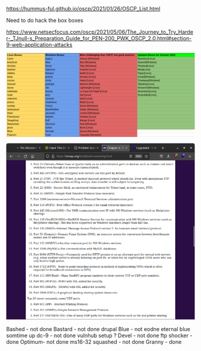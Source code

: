 https://hummus-ful.github.io/oscp/2021/01/26/OSCP_List.html

Need to do hack the box boxes

https://www.netsecfocus.com/oscp/2021/05/06/The_Journey_to_Try_Harder-_TJnull-s_Preparation_Guide_for_PEN-200_PWK_OSCP_2.0.html#section-9-web-application-attacks

![](20230206124505.png)  

![](2023-02-16-02-04-45.png)

Bashed - not done 
Bastard - not done drupal
Blue - not eodne eternal blue somtime up
dc-9 - not done vulnhub setup ?
Devel - not done ftp
shocker - done
Optimum- not done ms16-32
squashed - not done
Granny - done